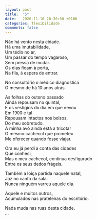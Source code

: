 ```yaml
---
layout: post
title:  "5"
date:   2020-11-10 20:30:00 +0100
categories: flexibilidade
comments: false
---
```

Não há vento nesta cidade.  
Há uma imutabilidade,  
Um tédio no ar,  
Um passar do tempo vagaroso,  
Sem pressa de mudar.  
Os dias ficam à porta,  
Na fila, à espera de entrar.  

No consultório o médico diagnostica  
O mesmo de há 10 anos atrás.  

As folhas do outono passado  
Ainda repousam no quintal,  
E os vestígios do dia em que nevou  
Em 1900 e tal  
Repousam intactos nos bolsos,  
Do meu sobretudo.  
A minha avó ainda está a tricotar  
O mesmo cachecol que prometeu  
Me oferecer quando fosse viajar.  

Ora eu já perdi a conta das cidades  
Que conheci,  
Mas o meu cachecol, continua desfigurado  
Entre os seus dedos frágeis.  

Também a loiça partida naquele natal,  
Jaz no canto da sala.  
Nunca ninguém varreu aquele dia.  

Aquele e muitos outros,  
Acumulados nas prateleiras do escritório.  

Nada muda nas ruas desta cidade.  
...
